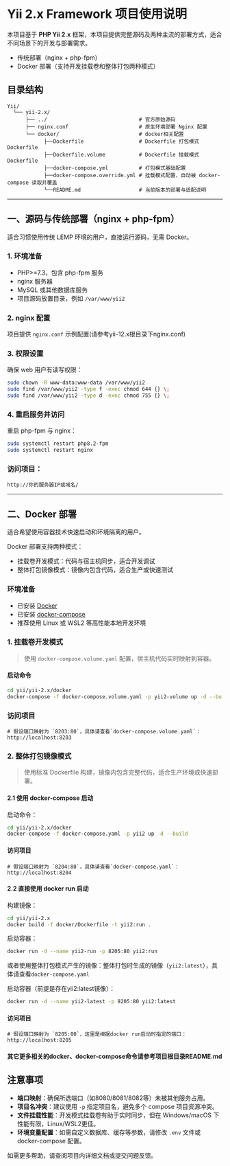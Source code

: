 # Yii 2.x Framework 项目使用说明

本项目基于 **PHP Yii 2.x** 框架，本项目提供完整源码及两种主流的部署方式，适合不同场景下的开发与部署需求。

- 传统部署（nginx + php-fpm）
- Docker 部署（支持开发挂载卷和整体打包两种模式）

## 目录结构

```text
Yii/
  └── yii-2.x/
      ├── ../                              # 官方原始源码
      ├── nginx.conf                       # 原生环境部署 Nginx 配置
      └── docker/                          # docker相关配置
            ├──Dockerfile                  # Dockerfile 打包模式Dockerfile
            ├──Dockerfile.volume           # Dockerfile 挂载模式Dockerfile
            ├──docker-compose.yml          # 打包模式基础配置
            ├──docker-compose.override.yml # 挂载模式配置，自动被 docker-compose 读取并覆盖
            └──README.md                   # 当前版本的部署与适配说明
```
---

## 一、源码与传统部署（nginx + php-fpm）

适合习惯使用传统 LEMP 环境的用户，直接运行源码，无需 Docker。

### 1. 环境准备

- PHP>=7.3，包含 php-fpm 服务
- nginx 服务器
- MySQL 或其他数据库服务
- 项目源码放置目录，例如 `/var/www/yii2`

### 2. nginx 配置

项目提供 `nginx.conf` 示例配置(请参考yii-12.x根目录下nginx.conf)

### 3. 权限设置

确保 web 用户有读写权限：

```bash
sudo chown -R www-data:www-data /var/www/yii2
sudo find /var/www/yii2 -type f -exec chmod 644 {} \;
sudo find /var/www/yii2 -type d -exec chmod 755 {} \;
```

### 4. 重启服务并访问

重启 php-fpm 与 nginx：

```bash
sudo systemctl restart php8.2-fpm
sudo systemctl restart nginx
```

### 访问项目：
```
http://你的服务器IP或域名/
```
---

## 二、Docker 部署

适合希望使用容器技术快速启动和环境隔离的用户。

Docker 部署支持两种模式：

- 挂载卷开发模式：代码与宿主机同步，适合开发调试
- 整体打包镜像模式：镜像内包含代码，适合生产或快速测试

### 环境准备

- 已安装 [Docker](https://docs.docker.com/get-docker/)
- 已安装 [docker-compose](https://docs.docker.com/compose/install/)
- 推荐使用 Linux 或 WSL2 等高性能本地开发环境

### 1. 挂载卷开发模式

> 使用 `docker-compose.volume.yaml` 配置，宿主机代码实时映射到容器。

#### 启动命令

```bash
cd yii/yii-2.x/docker
docker-compose -f docker-compose.volume.yaml -p yii2-volume up -d --build
```

### 访问项目
```
# 假设端口映射为 `8203:80`，具体请查看`docker-compose.volume.yaml`：
http://localhost:8203
```

### 2. 整体打包镜像模式

> 使用标准 Dockerfile 构建，镜像内包含完整代码，适合生产环境或快速部署。

#### 2.1 使用 docker-compose 启动

启动命令：

```bash
cd yii/yii-2.x/docker
docker-compose -f docker-compose.yaml -p yii2 up -d --build
```
#### 访问项目

```
# 假设端口映射为 `8204:80`，具体请查看`docker-compose.yaml`：
http://localhost:8204
```

#### 2.2 直接使用 docker run 启动

构建镜像：

```bash
cd yii/yii-2.x
docker build -f docker/Dockerfile -t yii2:run .
```

启动容器：

```bash
docker run -d --name yii2-run -p 8205:80 yii2:run
```

或者使用整体打包模式产生的镜像：整体打包时生成的镜像（`yii2:latest`），具体请查看`docker-compose.yaml`

启动容器（前提是存在yii2:latest镜像）：

```bash
docker run -d --name yii2-latest -p 8205:80 yii2:latest
```

#### 访问项目

```
# 假设端口映射为 `8205:80`，这里是根据docker run启动时指定的端口：
http://localhost:8205
```

#### 其它更多相关的docker、docker-compose命令请参考项目根目录README.md

## 注意事项

- **端口映射**：确保所选端口（如8080/8081/8082等）未被其他服务占用。
- **项目名冲突**：建议使用 `-p` 指定项目名，避免多个 compose 项目资源冲突。
- **文件挂载性能**：开发模式挂载卷有助于实时同步，但在 Windows/macOS 下性能有限，Linux/WSL2更佳。
- **环境变量配置**：如需自定义数据库、缓存等参数，请修改 `.env` 文件或 docker-compose 配置。

如需更多帮助，请查阅项目内详细文档或提交问题反馈。